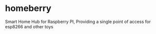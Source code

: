 # homeberry
Smart Home Hub for Raspberry PI, Providing a single point of access for esp8266 and other toys
